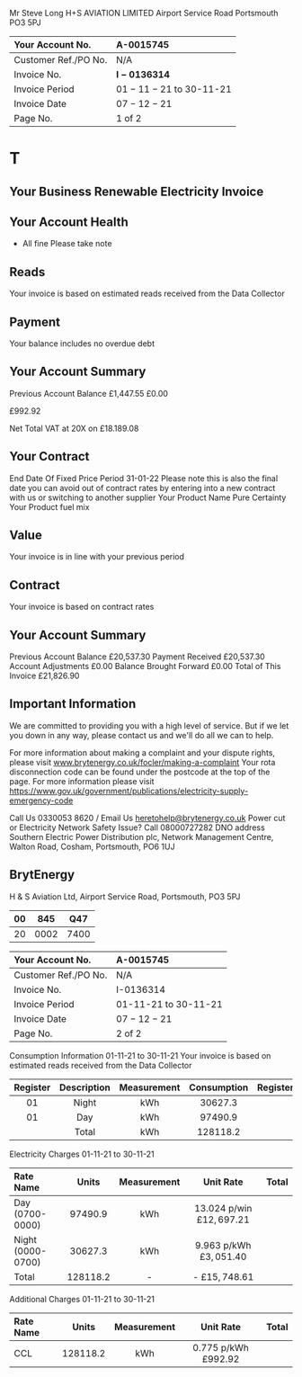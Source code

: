 Mr Steve Long
H+S AVIATION LIMITED
Airport Service Road
Portsmouth
PO3 5PJ

| Your Account No. | A-0015745 |
| :-- | :-- |
| Customer Ref./PO No. | N/A |
| Invoice No. | $\mathbf{I - 0 1 3 6 3 1 4}$ |
| Invoice Period | $01-11-21$ to 30-11-21 |
| Invoice Date | $07-12-21$ |
| Page No. | 1 of 2 |

# T 

## Your Business Renewable Electricity Invoice

## Your Account Health

- All fine Please take note


## Reads

Your invoice is based on
estimated reads received
from the Data Collector

## Payment

Your balance includes no overdue debt

## Your Account Summary

Previous Account Balance
£1,447.55
£0.00

£992.92

Net Total
VAT at 20X on $£ 18.189 .08$

## Your Contract

End Date Of Fixed Price Period
31-01-22
Please note this is also the final date you can avoid out of contract rates by entering into a new contract with us or switching to another supplier
Your Product Name
Pure Certainty
Your Product fuel mix

## Value

Your invoice is in line with your previous period

## Contract

Your invoice is based on contract rates

## Your Account Summary

Previous Account Balance
£20,537.30
Payment Received
£20,537.30
Account Adjustments
£0.00
Balance Brought Forward
£0.00
Total of This Invoice
£21,826.90

## Important Information

We are committed to providing you with a high level of service.
But if we let you down in any way, please contact us and we'll do all we can to help.

For more information about making a complaint and your dispute rights, please visit www.brytenergy.co.uk/focler/making-a-complaint
Your rota disconnection code can be found under the postcode at the top of the page. For more information please visit
https://www.gov.uk/government/publications/electricity-supply-emergency-code

Call Us 0330053 8620 / Email Us heretohelp@brytenergy.co.uk
Power cut or Electricity Network Safety Issue?
Call 08000727282
DNO address Southern Electric Power Distribution plc, Network Management Centre, Walton Road, Cosham, Portsmouth, PO6 1UJ

## BrytEnergy

H \& S Aviation Ltd, Airport Service Road, Portsmouth, PO3 5PJ

| 00 | 845 | Q47 |
| :--: | :--: | :--: |
| 20 | 0002 | 7400 |


| Your Account No. | A-0015745 |
| :-- | :-- |
| Customer Ref./PO No. | N/A |
| Invoice No. | I-0136314 |
| Invoice Period | 01-11-21 to 30-11-21 |
| Invoice Date | $07-12-21$ |
| Page No. | 2 of 2 |

Consumption Information 01-11-21 to 30-11-21 Your invoice is based on estimated reads received from the Data Collector

| Register | Description | Measurement | Consumption | Register | Description | Measurement | Consumption |
| :--: | :--: | :--: | :--: | :--: | :--: | :--: | :--: |
| 01 | Night | kWh | 30627.3 |  |  |  |  |
| 01 | Day | kWh | 97490.9 |  |  |  |  |
|  | Total | kWh | 128118.2 |  |  |  |  |

Electricity Charges 01-11-21 to 30-11-21

| Rate Name | Units | Measurement | Unit Rate | Total |
| :-- | :--: | :--: | :--: | :--: |
| Day (0700- <br> 0000) | 97490.9 | kWh | 13.024 p/win $£ 12,697.21$ |  |
| Night (0000- <br> 0700) | 30627.3 | kWh | 9.963 p/kWh $£ 3,051.40$ |  |
| Total | 128118.2 | - | - $£ 15,748.61$ |  |

Additional Charges
01-11-21 to 30-11-21

| Rate Name | Units | Measurement | Unit Rate | Total |
| :-- | :--: | :--: | :--: | :--: |
| CCL | 128118.2 | kWh | 0.775 p/kWh $£ 992.92$ |  |

